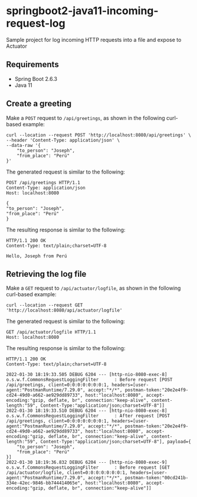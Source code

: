 # springboot2-java11-incoming-request-log
Sample project for log incoming HTTP requests into a file and expose to Actuator

## Requirements
* Spring Boot 2.6.3
* Java 11

## Create a greeting
Make a `POST` request to `/api/greetings`, as shown in the following curl-based example:
```shell
curl --location --request POST 'http://localhost:8080/api/greetings' \
--header 'Content-Type: application/json' \
--data-raw '{
    "to_person": "Joseph",
    "from_place": "Perú"
}'
```
The generated request is similar to the following:
```http
POST /api/greetings HTTP/1.1
Content-Type: application/json
Host: localhost:8080

{
"to_person": "Joseph",
"from_place": "Perú"
}
```
The resulting response is similar to the following:
```
HTTP/1.1 200 OK
Content-Type: text/plain;charset=UTF-8
 
Hello, Joseph from Perú
```

## Retrieving the log file
Make a `GET` request to `/api/actuator/logfile`, as shown in the following curl-based example:
```shell
curl --location --request GET 'http://localhost:8080/api/actuator/logfile'
```
The generated request is similar to the following:
```http
GET /api/actuator/logfile HTTP/1.1
Host: localhost:8080
```
The resulting response is similar to the following:
```
HTTP/1.1 200 OK
Content-Type: text/plain;charset=UTF-8

2022-01-30 18:19:33.505 DEBUG 6204 --- [http-nio-8080-exec-8] o.s.w.f.CommonsRequestLoggingFilter      : Before request [POST /api/greetings, client=0:0:0:0:0:0:0:1, headers=[user-agent:"PostmanRuntime/7.29.0", accept:"*/*", postman-token:"20e2e4f9-cd24-49d0-a662-ae929dd89733", host:"localhost:8080", accept-encoding:"gzip, deflate, br", connection:"keep-alive", content-length:"59", Content-Type:"application/json;charset=UTF-8"]]
2022-01-30 18:19:33.510 DEBUG 6204 --- [http-nio-8080-exec-8] o.s.w.f.CommonsRequestLoggingFilter      : After request [POST /api/greetings, client=0:0:0:0:0:0:0:1, headers=[user-agent:"PostmanRuntime/7.29.0", accept:"*/*", postman-token:"20e2e4f9-cd24-49d0-a662-ae929dd89733", host:"localhost:8080", accept-encoding:"gzip, deflate, br", connection:"keep-alive", content-length:"59", Content-Type:"application/json;charset=UTF-8"], payload={
    "to_person": "Joseph",
    "from_place": "Perú"
}]
2022-01-30 18:19:36.832 DEBUG 6204 --- [http-nio-8080-exec-9] o.s.w.f.CommonsRequestLoggingFilter      : Before request [GET /api/actuator/logfile, client=0:0:0:0:0:0:0:1, headers=[user-agent:"PostmanRuntime/7.29.0", accept:"*/*", postman-token:"00cd241b-334e-42ec-9846-bb744414065e", host:"localhost:8080", accept-encoding:"gzip, deflate, br", connection:"keep-alive"]]
```
